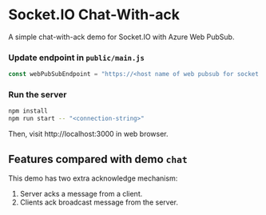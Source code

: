 
# Socket.IO Chat-With-ack

A simple chat-with-ack demo for Socket.IO with Azure Web PubSub.

### Update endpoint in `public/main.js`

```js
const webPubSubEndpoint = "https://<host name of web pubsub for socket.io>";
```

### Run the server

```bash
npm install
npm run start -- "<connection-string>"
```

Then, visit http://localhost:3000 in web browser.

## Features compared with demo `chat`
This demo has two extra acknowledge mechanism:
1. Server acks a message from a client.
2. Clients ack broadcast message from the server.